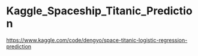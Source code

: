 # Kaggle_Spaceship_Titanic_Prediction
https://www.kaggle.com/code/dengyo/space-titanic-logistic-regression-prediction